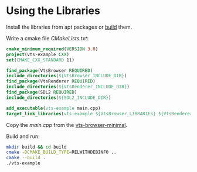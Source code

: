 
# Using the Libraries

Install the libraries from apt packages or [build](BUILDING.md) them.

Write a cmake file _CMakeLists.txt_:

```cmake
cmake_minimum_required(VERSION 3.0)
project(vts-example CXX)
set(CMAKE_CXX_STANDARD 11)

find_package(VtsBrowser REQUIRED)
include_directories(${VtsBrowser_INCLUDE_DIR})
find_package(VtsRenderer REQUIRED)
include_directories(${VtsRenderer_INCLUDE_DIR})
find_package(SDL2 REQUIRED)
include_directories(${SDL2_INCLUDE_DIR})

add_executable(vts-example main.cpp)
target_link_libraries(vts-example ${VtsBrowser_LIBRARIES} ${VtsRenderer_LIBRARIES} SDL2)
```

Copy the _main.cpp_ from the [vts-browser-minimal](https://github.com/melowntech/vts-browser-cpp/wiki/examples-minimal).

Build and run:

```sh
mkdir build && cd build
cmake -DCMAKE_BUILD_TYPE=RELWITHDEBINFO ..
cmake --build .
./vts-example
```

